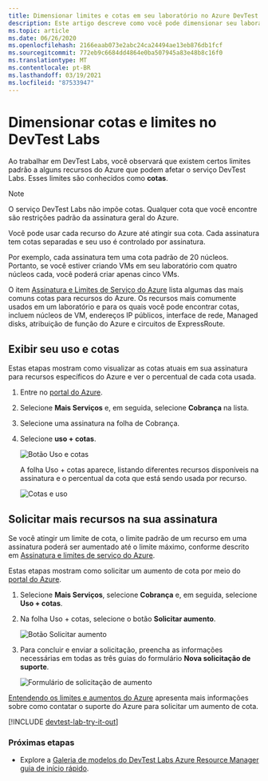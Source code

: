 ```yaml
---
title: Dimensionar limites e cotas em seu laboratório no Azure DevTest Labs | Microsoft Docs
description: Este artigo descreve como você pode dimensionar seu laboratório no Azure DevTest Labs. Exiba suas cotas e limites de uso e solicite um aumento.
ms.topic: article
ms.date: 06/26/2020
ms.openlocfilehash: 2166eaab073e2abc24ca24494ae13eb876db1fcf
ms.sourcegitcommit: 772eb9c6684dd4864e0ba507945a83e48b8c16f0
ms.translationtype: MT
ms.contentlocale: pt-BR
ms.lasthandoff: 03/19/2021
ms.locfileid: "87533947"
---
```

# <a name="scale-quotas-and-limits-in-devtest-labs"></a>Dimensionar cotas e limites no DevTest Labs
Ao trabalhar em DevTest Labs, você observará que existem certos limites padrão a alguns recursos do Azure que podem afetar o serviço DevTest Labs. Esses limites são conhecidos como **cotas**.

> [!NOTE]
> O serviço DevTest Labs não impõe cotas. Qualquer cota que você encontre são restrições padrão da assinatura geral do Azure.

Você pode usar cada recurso do Azure até atingir sua cota. Cada assinatura tem cotas separadas e seu uso é controlado por assinatura.

Por exemplo, cada assinatura tem uma cota padrão de 20 núcleos. Portanto, se você estiver criando VMs em seu laboratório com quatro núcleos cada, você poderá criar apenas cinco VMs.

O item [Assinatura e Limites de Serviço do Azure](../azure-resource-manager/management/azure-subscription-service-limits.md) lista algumas das mais comuns cotas para recursos do Azure. Os recursos mais comumente usados em um laboratório e para os quais você pode encontrar cotas, incluem núcleos de VM, endereços IP públicos, interface de rede, Managed disks, atribuição de função do Azure e circuitos de ExpressRoute.

## <a name="view-your-usage-and-quotas"></a>Exibir seu uso e cotas
Estas etapas mostram como visualizar as cotas atuais em sua assinatura para recursos específicos do Azure e ver o percentual de cada cota usada.

1. Entre no [portal do Azure](https://go.microsoft.com/fwlink/p/?LinkID=525040).
1. Selecione **Mais Serviços** e, em seguida, selecione **Cobrança** na lista.
1. Selecione uma assinatura na folha de Cobrança.
4. Selecione **uso + cotas**.

   ![Botão Uso e cotas](./media/devtest-lab-scale-lab/devtestlab-usage-and-quotas-new.png)

   A folha Uso + cotas aparece, listando diferentes recursos disponíveis na assinatura e o percentual da cota que está sendo usada por recurso.

   ![Cotas e uso](./media/devtest-lab-scale-lab/devtestlab-view-quotas-new.png)

## <a name="requesting-more-resources-in-your-subscription"></a>Solicitar mais recursos na sua assinatura
Se você atingir um limite de cota, o limite padrão de um recurso em uma assinatura poderá ser aumentado até o limite máximo, conforme descrito em [Assinatura e limites de serviço do Azure](../azure-resource-manager/management/azure-subscription-service-limits.md).

Estas etapas mostram como solicitar um aumento de cota por meio do [portal do Azure](https://go.microsoft.com/fwlink/p/?LinkID=525040).

1. Selecione **Mais Serviços**, selecione **Cobrança** e, em seguida, selecione **Uso + cotas**.
1. Na folha Uso + cotas, selecione o botão **Solicitar aumento**.

   ![Botão Solicitar aumento](./media/devtest-lab-scale-lab/devtestlab-request-increase-new.png)

1. Para concluir e enviar a solicitação, preencha as informações necessárias em todas as três guias do formulário **Nova solicitação de suporte**.

   ![Formulário de solicitação de aumento](./media/devtest-lab-scale-lab/devtestlab-support-form-new.png)

[Entendendo os limites e aumentos do Azure](https://azure.microsoft.com/blog/azure-limits-quotas-increase-requests/) apresenta mais informações sobre como contatar o suporte do Azure para solicitar um aumento de cota.



[!INCLUDE [devtest-lab-try-it-out](../../includes/devtest-lab-try-it-out.md)]

### <a name="next-steps"></a>Próximas etapas
* Explore a [Galeria de modelos do DevTest Labs Azure Resource Manager guia de início rápido](https://github.com/Azure/azure-devtestlab/tree/master/samples/DevTestLabs/QuickStartTemplates).
